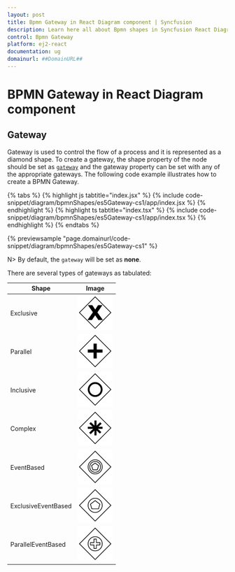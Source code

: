 ```yaml
---
layout: post
title: Bpmn Gateway in React Diagram component | Syncfusion
description: Learn here all about Bpmn shapes in Syncfusion React Diagram component of Syncfusion Essential JS 2 and more.
control: Bpmn Gateway 
platform: ej2-react
documentation: ug
domainurl: ##DomainURL##
---
```

# BPMN Gateway in React Diagram component

## Gateway

Gateway is used to control the flow of a process and it is represented as a diamond shape. To create a gateway, the shape property of the node should be set as [`gateway`](https://ej2.syncfusion.com/react/documentation/api/diagram/bpmnGateways) and the gateway property can be set with any of the appropriate gateways. The following code example illustrates how to create a BPMN Gateway.

{% tabs %}
{% highlight js tabtitle="index.jsx" %}
{% include code-snippet/diagram/bpmnShapes/es5Gateway-cs1/app/index.jsx %}
{% endhighlight %}
{% highlight ts tabtitle="index.tsx" %}
{% include code-snippet/diagram/bpmnShapes/es5Gateway-cs1/app/index.tsx %}
{% endhighlight %}
{% endtabs %}

 {% previewsample "page.domainurl/code-snippet/diagram/bpmnShapes/es5Gateway-cs1" %}

N> By default, the `gateway` will be set as **none**.

There are several types of gateways as tabulated:

| Shape | Image |
| -------- | -------- |
| Exclusive | ![Exclusive GateWay BPMN Shape](images/Exclusive.png) |
| Parallel | ![Parallel GateWay BPMN Shape](images/Parallel.png) |
| Inclusive | ![Inclusive GateWay BPMN Shape](images/Inclusive.png) |
| Complex | ![Complex GateWay BPMN Shape](images/Complex.png) |
| EventBased | ![EventBased GateWay BPMNShape](images/EventBased.png) |
| ExclusiveEventBased | ![Exclusive EventBased GateWay BPMN Shape](images/EEBased.png) |
| ParallelEventBased | ![Parallel EventBased GateWay BPMN Shape](images/PEBased.png) |